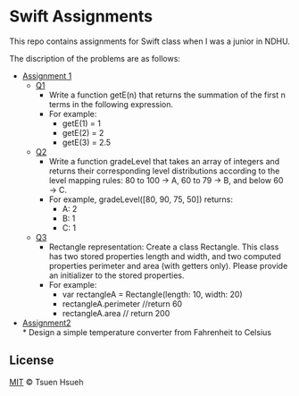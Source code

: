 # Swift Assignments
This repo contains assignments for Swift class when I was a junior in NDHU.

The discription of the problems are as follows:
* [Assignment 1](Assignment1)
    * [Q1](Assignment1/Q1/Q1.swift)
        * Write a function getE(n) that returns the summation of the first n terms in the following expression.
        * For example:
            * getE(1) = 1
            * getE(2) = 2
            * getE(3) = 2.5
    * [Q2](Assignment1/Q2/Q2.swift)
        * Write a function gradeLevel that takes an array of integers and returns their corresponding level distributions according to the level mapping rules: 80 to 100 → A, 60 to 79 → B, and below 60 → C.
        * For example, gradeLevel([80, 90, 75, 50]) returns:
            * A: 2
            * B: 1
            * C: 1
    * [Q3](Assignment1/Q3/Q3.swift)
        * Rectangle representation: Create a class Rectangle. This class has two stored properties length and width, and two computed properties perimeter and area (with getters only). Please provide an initializer to the stored properties.
        * For example:
            * var rectangleA = Rectangle(length: 10, width: 20)
            * rectangleA.perimeter //return 60
            * rectangleA.area // return 200
* [Assignment2](Assignment2)  
      * Design a simple temperature converter from Fahrenheit to Celsius  
  
## License
[MIT](LICENSE) © Tsuen Hsueh
